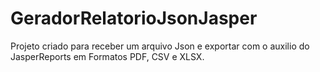 # GeradorRelatorioJsonJasper
Projeto criado para receber um arquivo Json e exportar com o auxilio do JasperReports em Formatos PDF, CSV e XLSX.
